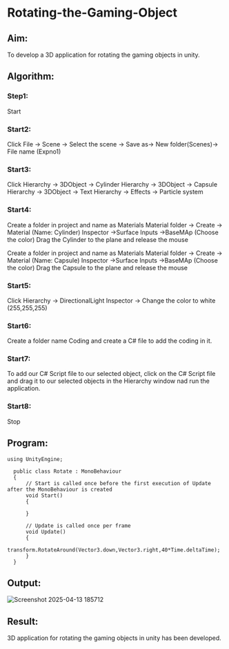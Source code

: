 # Rotating-the-Gaming-Object

## Aim:
To develop a 3D application for rotating the gaming objects in unity.
## Algorithm:
### Step1:
Start
### Start2:
Click File -> Scene -> Select the scene -> Save as-> New folder(Scenes)-> File name (Expno1)
### Start3:
Click Hierarchy -> 3DObject -> Cylinder
Hierarchy -> 3DObject -> Capsule
Hierarchy -> 3DObject -> Text
Hierarchy -> Effects -> Particle system
### Start4:
Create a folder in project and name as Materials
Material folder -> Create -> Material (Name: Cylinder)
Inspector ->Surface Inputs ->BaseMAp (Choose the color)
Drag the Cylinder to the plane and release the mouse

Create a folder in project and name as Materials
Material folder -> Create -> Material (Name: Capsule)
Inspector ->Surface Inputs ->BaseMAp (Choose the color)
Drag the Capsule to the plane and release the mouse

### Start5:
Click Hierarchy -> DirectionalLight
Inspector -> Change the color to white (255,255,255)

### Start6:
Create a folder name Coding and create a C# file to add the coding in it.

### Start7:
To add our C# Script file to our selected object, click on the C# Script file and drag it to our selected objects in the Hierarchy window nad run the application.

### Start8:
Stop

## Program:
```
using UnityEngine;
  
  public class Rotate : MonoBehaviour
  {
      // Start is called once before the first execution of Update after the MonoBehaviour is created
      void Start()
      {
          
      }
  
      // Update is called once per frame
      void Update()
      {
         transform.RotateAround(Vector3.down,Vector3.right,40*Time.deltaTime);
      }
  }

```
## Output:

![Screenshot 2025-04-13 185712](https://github.com/user-attachments/assets/2a34b50f-42a2-4960-a61a-c029f8f5e172)

## Result:
3D application for rotating the gaming objects in unity has been developed.
